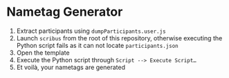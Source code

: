 Nametag Generator
=================

 1. Extract participants using ``dumpParticipants.user.js``
 1. Launch ``scribus`` from the root of this repository, otherwise executing the Python script fails as it can not locate ``participants.json``
 1. Open the template
 1. Execute the Python script through ``Script --> Execute Script…``
 1. Et voilà, your nametags are generated
